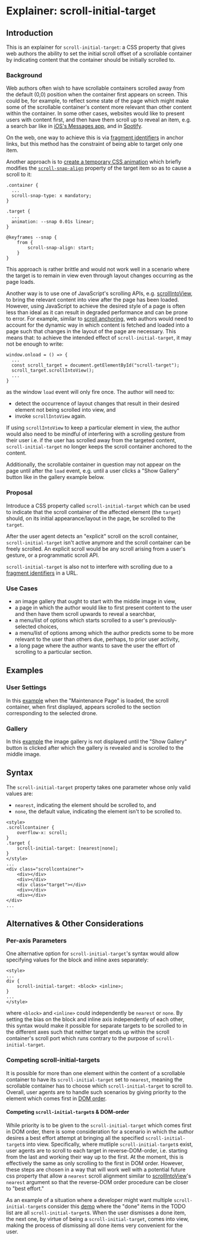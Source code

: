 # Explainer: scroll-initial-target

## Introduction
This is an explainer for `scroll-initial-target`: a CSS property that
gives web authors the ability to set the initial scroll offset of a scrollable
container by indicating content that the container should be initially scrolled
to.

### Background
Web authors often wish to have scrollable containers scrolled away from the
default (0,0) position when the container first appears on screen. This could be,
for example, to reflect some state of the page which might make some of the
scrollable container's content more relevant than other content within the
container. In some other cases, websites would like to present users with content first,
and then have them scroll up to reveal an item, e.g. a search bar like in [iOS's Messages app](https://apple.stackexchange.com/questions/441349/how-to-pull-down-the-screen-to-reveal-the-search-bar-in-iphone-messages),
and in [Spotify](https://photos.app.goo.gl/ejDjf3KwVqiATcGj8).

On the web, one way to achieve this is via [fragment identifiers](https://developer.mozilla.org/en-US/docs/Web/API/Location/hash#:~:text=fragment%20identifier) in anchor links, but this method has the
constraint of being able to target only one item.

Another approach is to [create a temporary CSS animation](https://blog.kizu.dev/snappy-scroll-start/#the-scroll-start-workaround) which briefly modifies
the [`scroll-snap-align`](https://developer.mozilla.org/en-US/docs/Web/CSS/scroll-snap-align) property of the target item so as to cause a scroll to it:
```
.container {
  ...
  scroll-snap-type: x mandatory;
}

.target {
  ...
  animation: --snap 0.01s linear;
}

@keyframes --snap {
	from {
		scroll-snap-align: start;	
	}
}
```
This approach is rather brittle and would not work well in a scenario where the target
is to remain in view even through layout changes occurring as the page loads.

Another way is to use one of JavaScript's scrolling APIs, e.g. [scrollIntoView](https://developer.mozilla.org/en-US/docs/Web/API/Element/scrollIntoView), to
bring the relevant content into view after the page has been loaded. However, using
JavaScript to achieve the desired style of a page is often less than ideal
as it can result in degraded performance and can be prone to error. For example,
similar to [scroll anchoring](https://developer.mozilla.org/en-US/docs/Web/CSS/overflow-anchor/Guide_to_scroll_anchoring),
web authors would need to account for the dynamic way in which content is fetched and
loaded into a page such that changes in the layout of the page are necessary.
This means that: to achieve the intended effect of `scroll-initial-target`, it may
not be enough to write:

```
window.onload = () => {
  ...
  const scroll_target = document.getElementById("scroll-target");
  scroll_target.scrollIntoView();
  ...
}
```
as the window `load` event will only fire once. The author will need to:
- detect the occurrence of layout changes that  result in their desired
  element not being scrolled into view, and
- invoke `scrollIntoView` again.

If using `scrollIntoView` to keep a particular element in view, the author would
also need to be mindful of interfering with a scrolling gesture from their user
i.e. if the user has scrolled away from the targeted content, `scroll-initial-target`
no longer keeps the scroll container anchored to the content.

Additionally, the scrollable container in question may not appear on the page
until after the `load` event, e.g. until a user clicks a "Show Gallery" button
like in the gallery example below.

### Proposal
Introduce a CSS property called `scroll-initial-target` which can be used to
indicate that the scroll container of the affected element (the `target`)
should, on its initial appearance/layout in the page, be scrolled to the `target`.

After the user agent detects an "explicit" scroll on the scroll container,
`scroll-initial-target` isn't active anymore and the scroll container can be
freely scrolled. An explicit scroll would be any scroll arising from a user's gesture,
or a programmatic scroll API.

`scroll-initial-target` is also not to interfere with scrolling due to a
[fragment identifiers](https://developer.mozilla.org/en-US/docs/Web/API/Location/hash#:~:text=fragment%20identifier) in a URL.

### Use Cases
- an image gallery that ought to start with the middle image in view,
- a page in which the author would like to first present content to the user and
  then have them scroll upwards to reveal a searchbar,
- a menu/list of options which starts scrolled to a user's previously-selected choices,
- a menu/list of options among which the author predicts some to be
  more relevant to the user than others due, perhaps, to prior user activity,
- a long page where the author wants to save the user the effort of scrolling to
  a particular section.

## Examples

### User Settings
In this [example](https://davmila.github.io/demo-scroll-start-target/drones/index.html)
when the "Maintenance Page" is loaded, the scroll container, when first displayed,
appears scrolled to the section corresponding to the selected drone.

### Gallery
In this [example](https://davmila.github.io/demo-scroll-start-target/gallery/index.html) the image gallery is not displayed until the "Show Gallery"
button is clicked after which the gallery is revealed and is scrolled to the
middle image.

## Syntax
The `scroll-initial-target` property takes one parameter whose only valid values are:
- `nearest`, indicating the element should be scrolled to, and
- `none`, the default value, indicating the element isn't to be scrolled to.

```
<style>
.scrollcontainer {
    overflow-x: scroll;
}
.target {
    scroll-initial-target: [nearest|none];
}
</style>
...
<div class="scrollcontainer">
    <div></div>
    <div></div>
    <div class="target"></div>
    <div></div>
    <div></div>
</div>
...
```

## Alternatives & Other Considerations

### Per-axis Parameters
One alternative option for `scroll-initial-target`'s syntax would allow specifying
values for the block and inline axes separately:
```
<style>
...
div {
    scroll-initial-target: <block> <inline>;
}
...
</style>
```
where `<block>` and `<inline>` could independently be `nearest` or `none`.
By setting the bias on the block and inline axis independently of each other,
this syntax would make it possible for separate targets to be scrolled to in the
different axes such that neither target ends up within the scroll container's
scroll port which runs contrary to the purpose of `scroll-initial-target`.

### Competing scroll-initial-targets
It is possible for more than one element within the content of a scrollable
container to have its `scroll-initial-target` set to `nearest`, meaning the
scrollable container has to choose which `scroll-initial-target` to scroll to.
Overall, user agents are to handle such scenarios by giving priority to the
element which comes first in [DOM order](https://dom.spec.whatwg.org/#concept-tree-order).

#### Competing `scroll-initial-target`s & DOM-order
While priority is to be given to the `scroll-initial-target` which comes first in
DOM order, there is some consideration for a scenario in which the author desires
a best effort attempt at bringing all the specified `scroll-initial-target`s into
view. Specifically, where mutliple `scroll-initial-target`s exist, user agents
are to scroll to each target in reverse-DOM-order, i.e. starting from the last
and working their way up to the first. At the moment, this is effectively the
same as only scrolling to the first in DOM order. However, these steps are
chosen in a way that will work well with a potential future css property that
allow a `nearest` scroll alignment similar to [scrollIntoView](https://developer.mozilla.org/en-US/docs/Web/API/Element/scrollIntoView)'s `nearest`
argument so that the reverse-DOM order procedure can be closer to "best effort."

As an example of a situation where a developer might want multiple `scroll-initial-target`s
consider this [demo](https://davmila.github.io/demo-scroll-start-target/todo/index.html) where the "done" items in the TODO list
are all `scroll-initial-target`s. When the user dismisses a done item, the next
one, by virtue of being a `scroll-initial-target`, comes into view, making the process
of dismissing all done items very convenient for the user.
